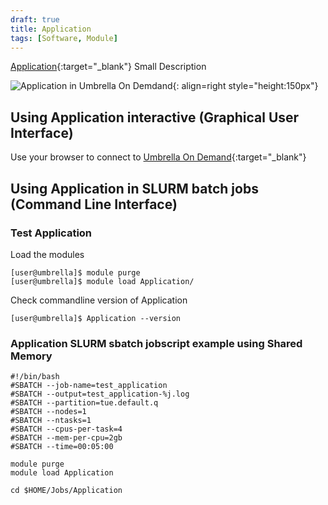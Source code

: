```yaml
---
draft: true
title: Application
tags: [Software, Module]
---
```


[Application](URL){:target="_blank"} Small Description

![Application in Umbrella On Demdand](application-ood.png){: align=right style="height:150px"}

## Using Application interactive (Graphical User Interface)

Use your browser to connect to [Umbrella On Demand](https://hpc.tue.nl){:target="_blank"}

## Using Application in SLURM batch jobs (Command Line Interface)

### Test Application

Load the modules

``` shell
[user@umbrella]$ module purge
[user@umbrella]$ module load Application/
```
Check commandline version of Application
```shell
[user@umbrella]$ Application --version
```

### Application SLURM sbatch jobscript example using Shared Memory

```slurm
#!/bin/bash
#SBATCH --job-name=test_application
#SBATCH --output=test_application-%j.log
#SBATCH --partition=tue.default.q
#SBATCH --nodes=1
#SBATCH --ntasks=1
#SBATCH --cpus-per-task=4
#SBATCH --mem-per-cpu=2gb
#SBATCH --time=00:05:00

module purge
module load Application

cd $HOME/Jobs/Application
```

